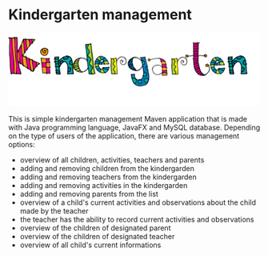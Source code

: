 #                                                        Kindergarten management

![readme](/src/main/resources/img/readme.png)

This is simple kindergarten management Maven application that is made with Java programming language, JavaFX and MySQL database. Depending on the type of users of the application, there are various management options:
- overview of all children, activities, teachers and parents
- adding and removing children from the kindergarden
- adding and removing teachers from the kindergarden
- adding and removing activities in the kindergarden
- adding and removing parents from the list 
- overview of a child's current activities and observations about the child made by the teacher
- the teacher has the ability to record current activities and observations
- overview of the children of designated parent
- overview of the children of designated teacher
- overview of all child's current informations
